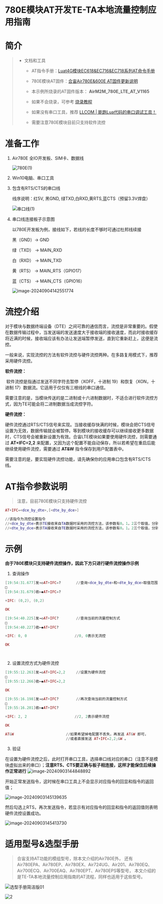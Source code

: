 # 780E模块AT开发TE-TA本地流量控制应用指南

# 简介

> - 文档和工具
>
>   - AT指令手册：[Luat4G模块EC618&EC716&EC718系列AT命令手册](https://doc.openluat.com/article/4985)
>
>
>   - 780E模块AT固件：[合宙Air780E&600E AT固件更新说明](https://doc.openluat.com/article/4922)
>
>
>   - 本示例所烧录的AT固件版本： **AirM2M_780E_LTE_AT_V1165**
>
>
>   - 如果不会烧录，可参考 [烧录教程](https://doc.openluat.com/wiki/21?wiki_page_id=6072)
>
>
>   - 如果没有串口工具，推荐 [LLCOM | 能跑Lua代码的串口调试工具！](https://llcom.papapoi.com/index.html)
>   - 需要注意780E模块目前只支持软件流控

# 准备工作

1. Air780E 全IO开发板、SIM卡、数据线

    ![780E(1)](image/780E全IO开发板)

2. Win10电脑、串口工具

3. 包含有RTS/CTS的串口线

   线序说明：红5V, 黑GND, 绿TXD,白RXD,黄RTS,蓝CTS（预留3.3V焊盘）

    ![串口线(1)](image/串口线(1).jpg)


4. 串口线连接板子示意图

   以780E开发板为例，接线如下，若线的长度不够时可通过杜邦线续接

   黑（GND）-> GND

   绿（TXD） -> MAIN_RXD

   白（RXD） -> MAIN_TXD

   黄（RTS） -> MAIN_RTS（GPIO17）

   蓝（CTS） -> MAIN_CTS（GPIO16）

    ![image-20240904142551774](image/image-20240904142551774.png)

# 流控介绍

对于模块与数据终端设备（DTE）之间可靠的通信而言，流控是非常重要的。假使在数据传输过程中，当发送端的发送速度大于接收端的接收速度，而此时接收缓存将近满的时候，接收端应该有办法让发送端暂停发送，直到它重新赶上，这便是流控。

一般来说，实现流控的方法有软件流控与硬件流控两种。在多路复用模式下，推荐采用硬件流控。

**软件流控：**

​	软件流控是指通过发送不同字符去暂停（XOFF，十进制 19）和恢复（XON，十进制 17）数据流。它适用于仅仅有三根线的串口通信。

​	需要注意的是，当模块传送的是二进制或十六进制数据时，不适合进行软件流控方式，因为TE可能会将二进制数据当成流控字符。

**硬件流控：**

​	硬件流控通过RTS/CTS信号来实现。当接收缓存快满的时候，模块会把CTS信号设置为无效，数据传输就会被暂停。等到模块的接收缓存可以继续接收更多数据时，CTS信号会被重新设置为有效。合宙LTE模块如果要使用硬件流控，则需要通过 **AT+IFC=2,2** 来配置，又因为这个配置不能自动保存，所以若希望在重启后能继续使用硬件流控，需要通过 **AT&W** 指令保存到用户配置表中。

​	需要注意的是，要实现硬件流控功能，请先确保你的应用串口包含有RTS/CTS线。

# AT指令参数说明

> 注意，目前780E模块只支持硬件流控

```lua
AT+IFC=<dce_by_dte>,[<dte_by_dce>]

//该指令为流控设置指令
//<dce_by_dte>表示TE接收来自TA数据时采用的流控方法，该参数有0，1，2三个取值，分别表示无流控、软件流控、硬件流控，默认值为0
//<dte_by_dce>表示TA接收来自TE数据时采用的流控方法，该参数有0，1，2三个取值，分别表示无流控、软件流控、硬件流控，默认值为0

```

# 示例

**由于780E模块只支持硬件流控操作，因此下方只进行硬件流控操作示例**

1. 查询操作

```lua
[19:54:31.677]发→◇AT+IFC=?		//查询<dce_by_dte>和<dte_by_dce>取值范围
□
[19:54:31.679]收←◆AT+IFC=?

+IFC: (0,2), (0,2)

OK

[19:54:40.225]发→◇AT+IFC?		//查询当前的流量控制方式
□
[19:54:40.227]收←◆AT+IFC?

+IFC: 0, 0						//0, 0表示无流控

OK




```

2. 设置流控方式为硬件流控

```lua
[19:55:12.263]发→◇AT+IFC=2,2		//设置为硬件流控
□
[19:55:12.266]收←◆AT+IFC=2,2

OK

[19:55:16.198]发→◇AT+IFC?		//再次查询当前的流量控制方式
□
[19:55:16.201]收←◆AT+IFC?

+IFC: 2, 2						//2, 2表示硬件流控

OK

AT&W						//如果希望掉电配置不丢失，再发送 AT&W 即可，
							//或者直接发送 AT+IFC=2,2;&W 。
```

3. 验证

​	在设置为硬件流控之后，此时打开串口工具，选择串口线对应的串口（注意不是模块虚拟出来的串口）；**注意RTS、CTS要正确与板子相连接，这样才能保住后续操作正常进行**
![image-20240903144848892](image/image-20240903144848892.png)

​	开始正常发送指令，这时候在串口工具上不会显示对应指令的回显和指令的返回值；

![image-20240903145139635](image/image-20240903145139635.png)

​	然后勾选上RTS，再次发送指令，若显示有对应指令的回显和指令的返回值则表明硬件流控设置成功。

![image-20240903145413730](image/image-20240903145413730.png)

# 适用型号&选型手册

> 合宙支持AT功能的模组型号，除本文介绍的Air780E外，
> 还有Air780EPA、Air780EP、Air780EX、Air724UG、Air201、Air780EQ、Air700ECQ、Air700EAQ、Air780EPT、Air780EPS等型号，
> 本文介绍的是TE-TA本地流量控制应用指南的AT流程，同样也适用于这些型号。

![选型手册简洁版01](image/1.jpg)


![2](image/2.jpg)